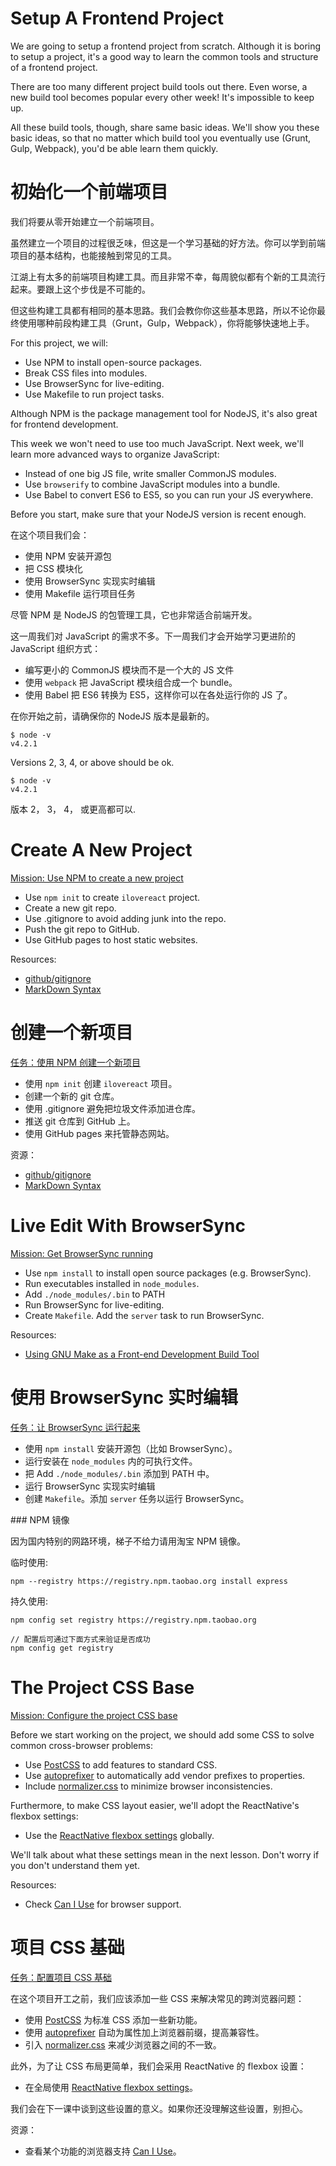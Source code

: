# Setup A Frontend Project

We are going to setup a frontend project from scratch. Although it is boring to setup a project, it's a good way to learn the common tools and structure of a frontend project.

There are too many different project build tools out there. Even worse, a new build tool becomes popular every other week! It's impossible to keep up.

All these build tools, though, share same basic ideas. We'll show you these basic ideas, so that no matter which build tool you eventually use (Grunt, Gulp, Webpack), you'd be able learn them quickly.

<cn>

# 初始化一个前端项目

我们将要从零开始建立一个前端项目。

虽然建立一个项目的过程很乏味，但这是一个学习基础的好方法。你可以学到前端项目的基本结构，也能接触到常见的工具。

江湖上有太多的前端项目构建工具。而且非常不幸，每周貌似都有个新的工具流行起来。要跟上这个步伐是不可能的。

但这些构建工具都有相同的基本思路。我们会教你你这些基本思路，所以不论你最终使用哪种前段构建工具（Grunt，Gulp，Webpack），你将能够快速地上手。

</cn>

For this project, we will:

+ Use NPM to install open-source packages.
+ Break CSS files into modules.
+ Use BrowserSync for live-editing.
+ Use Makefile to run project tasks.

Although NPM is the package management tool for NodeJS, it's also great for frontend development.

This week we won't need to use too much JavaScript. Next week, we'll learn more advanced ways to organize JavaScript:

+ Instead of one big JS file, write smaller CommonJS modules.
+ Use `browserify` to combine JavaScript modules into a bundle.
+ Use Babel to convert ES6 to ES5, so you can run your JS everywhere.

Before you start, make sure that your NodeJS version is recent enough.

<cn>

在这个项目我们会：

+ 使用 NPM 安装开源包
+ 把 CSS 模块化
+ 使用 BrowserSync 实现实时编辑
+ 使用 Makefile 运行项目任务

尽管 NPM 是 NodeJS 的包管理工具，它也非常适合前端开发。

这一周我们对 JavaScript 的需求不多。下一周我们才会开始学习更进阶的 JavaScript 组织方式：

+ 编写更小的 CommonJS 模块而不是一个大的 JS 文件
+ 使用 `webpack` 把 JavaScript 模块组合成一个 bundle。
+ 使用 Babel 把 ES6 转换为 ES5，这样你可以在各处运行你的 JS 了。

在你开始之前，请确保你的 NodeJS 版本是最新的。

</cn>

```
$ node -v
v4.2.1
```
Versions 2, 3, 4, or above should be ok.

<cn>

```
$ node -v
v4.2.1
```
版本 2， 3， 4， 或更高都可以.

</cn>

# Create A New Project

[Mission: Use NPM to create a new project](../project-init)

+ Use `npm init` to create `ilovereact` project.
+ Create a new git repo.
+ Use .gitignore to avoid adding junk into the repo.
+ Push the git repo to GitHub.
+ Use GitHub pages to host static websites.

Resources:

+ [github/gitignore](https://github.com/github/gitignore)
+ [MarkDown Syntax](https://github.com/adam-p/markdown-here/wiki/Markdown-Cheatsheet)

<cn>

# 创建一个新项目

[任务：使用 NPM 创建一个新项目](../project-init/?lang=cn)

+ 使用 `npm init` 创建 `ilovereact` 项目。
+ 创建一个新的 git 仓库。
+ 使用 .gitignore 避免把垃圾文件添加进仓库。
+ 推送 git 仓库到 GitHub 上。
+ 使用 GitHub pages 来托管静态网站。

资源：

+ [github/gitignore](https://github.com/github/gitignore)
+ [MarkDown Syntax](https://github.com/adam-p/markdown-here/wiki/Markdown-Cheatsheet)

</cn>

# Live Edit With BrowserSync

[Mission: Get BrowserSync running](../live-edit)

+ Use `npm install` to install open source packages (e.g. BrowserSync).
+ Run executables installed in `node_modules`.
+ Add `./node_modules/.bin` to PATH
+ Run BrowserSync for live-editing.
+ Create `Makefile`. Add the `server` task to run BrowserSync.

Resources:

+ [Using GNU Make as a Front-end Development Build Tool](http://www.sitepoint.com/using-gnu-make-front-end-development-build-tool/)

<cn>

# 使用 BrowserSync 实时编辑

[任务：让 BrowserSync 运行起来](../live-edit/?lang=cn)

+ 使用 `npm install` 安装开源包（比如 BrowserSync）。
+ 运行安装在 `node_modules` 内的可执行文件。
+ 把 Add `./node_modules/.bin` 添加到 PATH 中。
+ 运行 BrowserSync 实现实时编辑
+ 创建 `Makefile`。添加 `server` 任务以运行 BrowserSync。

</cn>

<cn>
### NPM 镜像

因为国内特别的网路环境，梯子不给力请用淘宝 NPM 镜像。

临时使用:

```
npm --registry https://registry.npm.taobao.org install express
```

持久使用:

```
npm config set registry https://registry.npm.taobao.org

// 配置后可通过下面方式来验证是否成功
npm config get registry
```
</cn>

# The Project CSS Base

[Mission: Configure the project CSS base](../css-base)

Before we start working on the project, we should add some CSS to solve common cross-browser problems:

+ Use [PostCSS](https://github.com/postcss/postcss) to add features to standard CSS.
+ Use [autoprefixer](https://github.com/postcss/autoprefixer) to automatically add vendor prefixes to properties.
+ Include [normalizer.css](http://necolas.github.io/normalize.css) to minimize browser inconsistencies.

Furthermore, to make CSS layout easier, we'll adopt the ReactNative's flexbox settings:

+ Use the [ReactNative flexbox settings](https://github.com/facebook/css-layout#default-values) globally.

We'll talk about what these settings mean in the next lesson. Don't worry if you don't understand them yet.

Resources:

+ Check [Can I Use](http://caniuse.com) for browser support.

<cn>

# 项目 CSS 基础

[任务：配置项目 CSS 基础](../css-base/?lang=cn)

在这个项目开工之前，我们应该添加一些 CSS 来解决常见的跨浏览器问题：

+ 使用 [PostCSS](https://github.com/postcss/postcss) 为标准 CSS 添加一些新功能。
+ 使用 [autoprefixer](https://github.com/postcss/autoprefixer) 自动为属性加上浏览器前缀，提高兼容性。
+ 引入 [normalizer.css](http://necolas.github.io/normalize.css) 来减少浏览器之间的不一致。

此外，为了让 CSS 布局更简单，我们会采用 ReactNative 的 flexbox 设置：

+ 在全局使用 [ReactNative flexbox settings](https://github.com/facebook/css-layout#default-values)。

我们会在下一课中谈到这些设置的意义。如果你还没理解这些设置，别担心。

资源：

+ 查看某个功能的浏览器支持 [Can I Use](http://caniuse.com)。

</cn>
